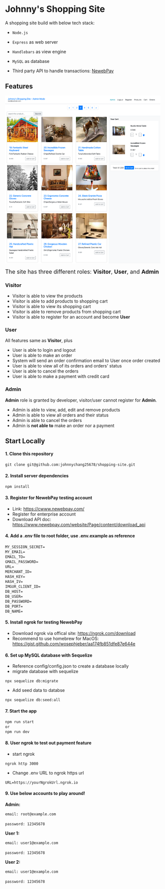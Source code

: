 # Johnny's Shopping Site

A shopping site build with below tech stack:

- `Node.js`
- `Express` as web server
- `Handlebars` as view engine
- `MySQL` as database

- Third party API to handle transactions: [NewebPay](https://www.newebpay.com/)

## Features

![](shopping-site-front.png)

<font size="4">The site has three different roles: **Visitor**, **User**, and **Admin** </font>

### Visitor

- Visitor is able to view the products
- Visitor is able to add products to shopping cart
- Visitor is able to view its shopping cart
- Visitor is able to remove products from shopping cart
- Visitor is able to register for an account and become **User**

### User

All features same as **Visitor**, plus

- User is able to login and logout
- User is able to make an order
- System will send an order confirmation email to User once order created
- User is able to view all of its orders and orders' status
- User is able to cancel the orders
- User is able to make a payment with credit card

### Admin

**Admin** role is granted by developer, visitor/user cannot register for **Admin**.

- Admin is able to view, add, edit and remove products
- Admin is able to view all orders and their status
- Admin is able to cancel the orders
- Admin is **not able to** make an order nor a payment

## Start Locally

#### 1. Clone this repository

```
git clone git@github.com:johnnychang25678/shopping-site.git
```

#### 2. Install server dependencies

```
npm install
```

#### 3. Register for NewebPay testing account

- Link: https://cwww.newebpay.com/
- Register for enterprise account
- Download API doc: https://www.newebpay.com/website/Page/content/download_api

#### 4. Add a .env file to root folder, use .env.example as reference

```
MY_SESSION_SECRET=
MY_EMAIL=
EMAIL_TO=
GMAIL_PASSWORD=
URL=
MERCHANT_ID=
HASH_KEY=
HASH_IV=
IMGUR_CLIENT_ID=
DB_HOST=
DB_USER=
DB_PASSWORD=
DB_PORT=
DB_NAME=
```

#### 5. Install ngrok for testing NewebPay

- Download ngrok via offical site: https://ngrok.com/download
- Recommend to use homebrew for MacOS: https://gist.github.com/wosephjeber/aa174fb851dfe87e644e

#### 6. Set up MySQL database with Sequelize

- Reference config/config.json to create a database locally
- migrate database with sequelize

```
npx sequelize db:migrate
```

- Add seed data to databse

```
npx sequelize db:seed:all
```

#### 7. Start the app

```
npm run start
or
npm run dev
```

#### 8. User ngrok to test out payment feature

- start ngrok

```
ngrok http 3000
```

- Change .env URL to ngrok https url

```
URL=https://yourNgrokUrl.ngrok.io
```

#### 9. Use below accounts to play around!

**Admin:**
```
email: root@example.com

password: 12345678
```
**User 1:**
```
email: user1@example.com

password: 12345678
```
**User 2:**
```
email: user1@example.com

password: 12345678
```
